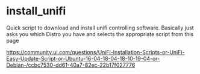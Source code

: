 # install_unifi
Quick script to download and install unifi controlling software. Basically just asks you which Distro you have and selects the appropriate script from this page

https://community.ui.com/questions/UniFi-Installation-Scripts-or-UniFi-Easy-Update-Script-or-Ubuntu-16-04-18-04-18-10-19-04-or-Debian-/ccbc7530-dd61-40a7-82ec-22b17f027776
